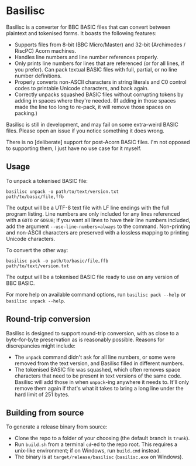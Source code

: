 # Basilisc

Basilisc is a converter for BBC BASIC files that can convert between plaintext and tokenised forms. It boasts the following features:

- Supports files from 8-bit (BBC Micro/Master) and 32-bit (Archimedes / RiscPC) Acorn machines.
- Handles line numbers and line number references properly.
- Only prints line numbers for lines that are referenced (or for all lines, if you prefer). Can pack textual BASIC files with full, partial, or no line number definitions.
- Properly converts non-ASCII characters in string literals and C0 control codes to printable Unicode characters, and back again.
- Correctly unpacks squashed BASIC files without corrupting tokens by adding in spaces where they're needed. (If adding in those spaces made the line too long to re-pack, it will remove those spaces on packing.)

Basilisc is still in development, and may fail on some extra-weird BASIC files. Please open an issue if you notice something it does wrong.

There is no \[deliberate\] support for post-Acorn BASIC files. I'm not opposed to supporting them, I just have no use case for it myself.

## Usage

To unpack a tokenised BASIC file:

<code>basilisc unpack -o path/to/text/version.txt path/to/basic/file,ffb</code>

The output will be a UTF-8 text file with LF line endings with the full program listing. Line numbers are only included for any lines referenced with a `GOTO` or `GOSUB`; if you want all lines to have their line numbers included, add the argument `--use-line-numbers=always` to the command. Non-printing and non-ASCII characters are preserved with a lossless mapping to printing Unicode characters.

To convert the other way:

<code>basilisc pack -o path/to/basic/file,ffb path/to/text/version.txt</code>

The output will be a tokenised BASIC file ready to use on any version of BBC BASIC.

For more help on available command options, run `basilisc pack --help` or `basilisc unpack --help`.

## Round-trip conversion

Basilisc is designed to support round-trip conversion, with as close to a byte-for-byte preservation as is reasonably possible. Reasons for discrepancies might include:

- The `unpack` command didn't ask for all line numbers, or some were removed from the text version, and Basilisc filled in different numbers.
- The tokenised BASIC file was squashed, which often removes space characters that need to be present in text versions of the same code. Basilisc will add those in when `unpack`-ing anywhere it needs to. It'll only remove them again if that's what it takes to bring a long line under the hard limit of 251 bytes.

## Building from source

To generate a release binary from source:

- Clone the repo to a folder of your choosing (the default branch is `trunk`).
- Run `build.sh` from a terminal `cd`-ed to the repo root. This requires a unix-like environment; if on Windows, run `build.cmd` instead.
- The binary is at `target/release/basilisc` (`basilisc.exe` on Windows).
